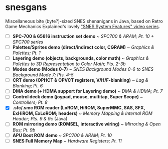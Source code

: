 # snesgans
Miscellaneous bite (byte?)-sized SNES shenanigans in Java, based on Retro Game Mechanics Explained's lovely ["SNES System Features" video series](https://www.youtube.com/playlist?list=PLHQ0utQyFw5KCcj1ljIhExH_lvGwfn6GV).

- [ ] **SPC-700 & 65816 instruction set demo** ~ _SPC700 & ARAM; Pt. 10 + SPC700 series_
- [ ] **Palettes/Sprites demo (direct/indirect color, CGRAM)** ~ _Graphics & Palettes; Pt. 1_
- [ ] **Layering demo (objects, backgrounds, color math)** ~ _Graphics & Palettes to 3D Representation to Color Math; Pts. 2-3b_
- [ ] **Modes demo (Modes 0-7)** ~ _SNES Background Modes 0-6 to SNES Background Mode 7; Pts. 4-5_
- [ ] **CRT demo (OPHCT & OPVCT registers, V/H/F-blanking)** ~ _Lag & Blanking; Pt. 6_
- [ ] **DMA demo (+ HDMA support for Layering demo)** ~ _DMA & HDMA; Pt. 7_
- [ ] **Control deck demo (joypad, mouse, multitap, Super Scope)** ~ _Controllers; Pt. 8_
- [x] **.sfc/.smc ROM reader (LoROM, HiROM, SuperMMC, SAS, SFX, ExHiROM, ExLoROM; headers)** ~ _Memory Mapping & Internal ROM Header; Pts. 9 & 9c_ (Java)
- [ ] **ROM mirroring demo (ROMSEL, interactive wiring)** ~ _Mirroring & Open Bus; Pt. 9b_
- [ ] **APU Boot ROM demo** ~ _SPC700 & ARAM; Pt. 10_
- [ ] **SNES Full Memory Map** ~ _Hardware Registers; Pt. 11_

